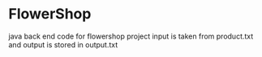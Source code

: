 # FlowerShop
java back end code for flowershop project input is taken from product.txt and output is stored in output.txt
